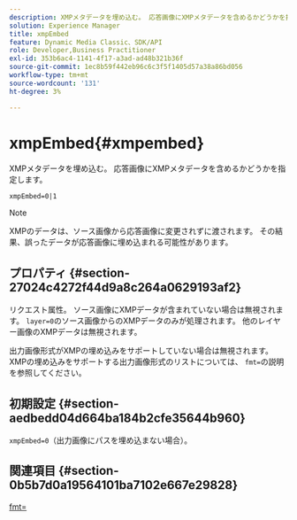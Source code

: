 ```yaml
---
description: XMPメタデータを埋め込む。 応答画像にXMPメタデータを含めるかどうかを指定します。
solution: Experience Manager
title: xmpEmbed
feature: Dynamic Media Classic、SDK/API
role: Developer,Business Practitioner
exl-id: 353b6ac4-1141-4f17-a3ad-ad48b321b36f
source-git-commit: 1ec8b59f442eb96c6c3f5f1405d57a38a86bd056
workflow-type: tm+mt
source-wordcount: '131'
ht-degree: 3%

---
```


# xmpEmbed{#xmpembed}

XMPメタデータを埋め込む。 応答画像にXMPメタデータを含めるかどうかを指定します。

`xmpEmbed=0|1`

>[!NOTE]
>
>XMPのデータは、ソース画像から応答画像に変更されずに渡されます。 その結果、誤ったデータが応答画像に埋め込まれる可能性があります。

## プロパティ {#section-27024c4272f44d9a8c264a0629193af2}

リクエスト属性。 ソース画像にXMPデータが含まれていない場合は無視されます。 `layer=0`のソース画像からのXMPデータのみが処理されます。 他のレイヤー画像のXMPデータは無視されます。

出力画像形式がXMPの埋め込みをサポートしていない場合は無視されます。 XMPの埋め込みをサポートする出力画像形式のリストについては、 `fmt=`の説明を参照してください。

## 初期設定 {#section-aedbedd04d664ba184b2cfe35644b960}

`xmpEmbed=0`（出力画像にパスを埋め込まない場合）。

## 関連項目 {#section-0b5b7d0a19564101ba7102e667e29828}

[fmt=](../../../../../is-api/http-ref/image-serving-api-ref/c-http-protocol-reference/c-command-reference/r-is-http-fmt.md#reference-cdf10043423b45ba9fe15157fb3ae37a)
